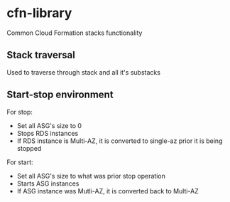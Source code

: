 # cfn-library
Common Cloud Formation stacks functionality


## Stack traversal

Used to traverse through stack and all it's substacks

## Start-stop environment

For stop:

- Set all ASG's size to 0
- Stops RDS instances
- If RDS instance is Multi-AZ, it is converted to single-az prior it
  is being stopped


For start:

- Set all ASG's size to what was prior stop operation
- Starts ASG instances
- If ASG instance was Mutli-AZ, it is converted back to Multi-AZ

